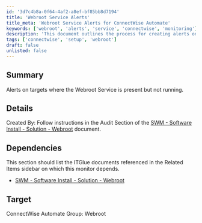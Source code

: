 ```yaml
---
id: '3d7c4b8a-0f64-4af2-a8ef-bf85bb8d7194'
title: 'Webroot Service Alerts'
title_meta: 'Webroot Service Alerts for ConnectWise Automate'
keywords: ['webroot', 'alerts', 'service', 'connectwise', 'monitoring']
description: 'This document outlines the process for creating alerts on targets where the Webroot Service is present but not running. It includes details on dependencies and instructions for setup, ensuring effective monitoring within ConnectWise Automate.'
tags: ['connectwise', 'setup', 'webroot']
draft: false
unlisted: false
---
```


## Summary

Alerts on targets where the Webroot Service is present but not running.

## Details

Created By: Follow instructions in the Audit Section of the [SWM - Software Install - Solution - Webroot](<../../solutions/Webroot.md>) document.

## Dependencies

This section should list the ITGlue documents referenced in the Related Items sidebar on which this monitor depends.

- [SWM - Software Install - Solution - Webroot](<../../solutions/Webroot.md>)

## Target

ConnectWise Automate Group: Webroot

